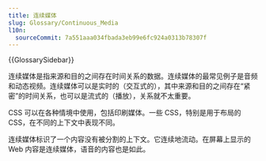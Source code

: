 ```yaml
---
title: 连续媒体
slug: Glossary/Continuous_Media
l10n:
  sourceCommit: 7a551aaa034fbada3eb99e6fc924a0313b78307f
---
```


{{GlossarySidebar}}

连续媒体是指来源和目的之间存在时间关系的数据。连续媒体的最常见例子是音频和动态视频。连续媒体可以是实时的（交互式的），其中来源和目的之间存在“紧密”的时间关系，也可以是流式的（播放），关系就不太重要。

CSS 可以在各种情境中使用，包括印刷媒体。一些 CSS，特别是用于布局的 CSS，在不同的上下文中表现不同。

连续媒体标识了一个内容没有被分割的上下文。它连续地流动。在屏幕上显示的 Web 内容是连续媒体，语音的内容也是如此。
